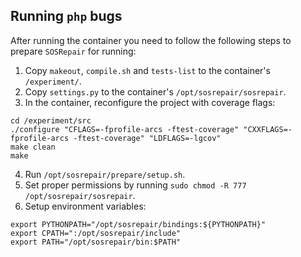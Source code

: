 ## Running `php` bugs

After running the container you need to follow the following
steps to prepare `SOSRepair` for running:

1. Copy `makeout`, `compile.sh` and `tests-list` to
the container's `/experiment/`.
2. Copy `settings.py` to the container's `/opt/sosrepair/sosrepair`.
3. In the container, reconfigure the project with coverage flags:
```
cd /experiment/src
./configure "CFLAGS=-fprofile-arcs -ftest-coverage" "CXXFLAGS=-fprofile-arcs -ftest-coverage" "LDFLAGS=-lgcov"
make clean
make
```
4. Run `/opt/sosrepair/prepare/setup.sh`.
5. Set proper permissions by running `sudo chmod -R 777 /opt/sosrepair/sosrepair`.
6. Setup environment variables:
```
export PYTHONPATH="/opt/sosrepair/bindings:${PYTHONPATH}"
export CPATH=":/opt/sosrepair/include"
export PATH="/opt/sosrepair/bin:$PATH"
```
